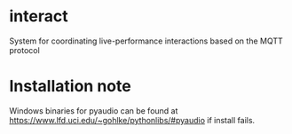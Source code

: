 # interact
System for coordinating live-performance interactions based on the MQTT protocol

# Installation note
Windows binaries for pyaudio can be found at https://www.lfd.uci.edu/~gohlke/pythonlibs/#pyaudio if install fails.